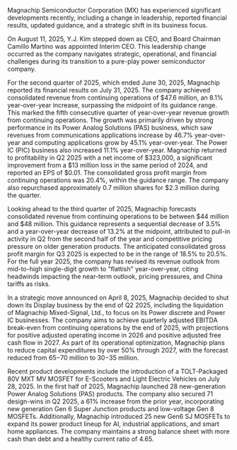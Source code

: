 Magnachip Semiconductor Corporation (MX) has experienced significant developments recently, including a change in leadership, reported financial results, updated guidance, and a strategic shift in its business focus.

On August 11, 2025, Y.J. Kim stepped down as CEO, and Board Chairman Camillo Martino was appointed Interim CEO. This leadership change occurred as the company navigates strategic, operational, and financial challenges during its transition to a pure-play power semiconductor company.

For the second quarter of 2025, which ended June 30, 2025, Magnachip reported its financial results on July 31, 2025. The company achieved consolidated revenue from continuing operations of $47.6 million, an 8.1% year-over-year increase, surpassing the midpoint of its guidance range. This marked the fifth consecutive quarter of year-over-year revenue growth from continuing operations. The growth was primarily driven by strong performance in its Power Analog Solutions (PAS) business, which saw revenues from communications applications increase by 46.7% year-over-year and computing applications grow by 45.1% year-over-year. The Power IC (PIC) business also increased 11.1% year-over-year. Magnachip returned to profitability in Q2 2025 with a net income of $323,000, a significant improvement from a $13 million loss in the same period of 2024, and reported an EPS of $0.01. The consolidated gross profit margin from continuing operations was 20.4%, within the guidance range. The company also repurchased approximately 0.7 million shares for $2.3 million during the quarter.

Looking ahead to the third quarter of 2025, Magnachip forecasts consolidated revenue from continuing operations to be between $44 million and $48 million. This guidance represents a sequential decrease of 3.5% and a year-over-year decrease of 13.2% at the midpoint, attributed to pull-in activity in Q2 from the second half of the year and competitive pricing pressure on older generation products. The anticipated consolidated gross profit margin for Q3 2025 is expected to be in the range of 18.5% to 20.5%. For the full year 2025, the company has revised its revenue outlook from mid-to-high single-digit growth to "flattish" year-over-year, citing headwinds impacting the near-term outlook, pricing pressures, and China tariffs as risks.

In a strategic move announced on April 8, 2025, Magnachip decided to shut down its Display business by the end of Q2 2025, including the liquidation of Magnachip Mixed-Signal, Ltd., to focus on its Power discrete and Power IC businesses. The company aims to achieve quarterly adjusted EBITDA break-even from continuing operations by the end of 2025, with projections for positive adjusted operating income in 2026 and positive adjusted free cash flow in 2027. As part of its operational optimization, Magnachip plans to reduce capital expenditures by over 50% through 2027, with the forecast reduced from $65-$70 million to $30-$35 million.

Recent product developments include the introduction of a TOLT-Packaged 80V MXT MV MOSFET for E-Scooters and Light Electric Vehicles on July 28, 2025. In the first half of 2025, Magnachip launched 28 new-generation Power Analog Solutions (PAS) products. The company also secured 71 design-wins in Q2 2025, a 61% increase from the prior year, incorporating new generation Gen 6 Super Junction products and low-voltage Gen 8 MOSFETs. Additionally, Magnachip introduced 25 new Gen6 SJ MOSFETs to expand its power product lineup for AI, industrial applications, and smart home appliances. The company maintains a strong balance sheet with more cash than debt and a healthy current ratio of 4.65.